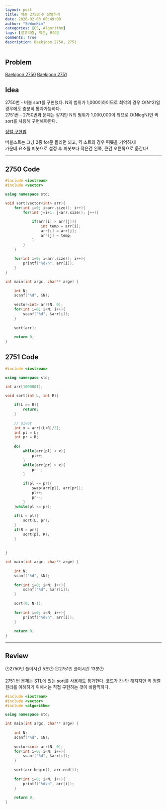 ```yaml
---
layout: post
title: 백준 2750:수 정렬하기
date: 2020-02-03 00:49:00
author: "SeWonKim"
categories: [CS, Algorithm]
tags: [알고리즘, 백준, BOJ]
comments: true
description: Baekjoon 2750, 2751
---
```


## Problem

[Baekjoon 2750](https://www.acmicpc.net/problem/2750)
[Baekjoon 2751](https://www.acmicpc.net/problem/2751)

## Idea

2750번 - 버블 sort를 구현했다. N의 범위가 1,000이하이므로 최악의 경우 O(N^2)일 경우에도 충분히 통과가능하다.      
2751번 - 2750번과 문제는 같지만 N의 범위가 1,000,000이 되므로 O(NlogN)인 퀵 sort를 사용해 구현해야한다.

[정렬 구현법](https://sewonkimm.github.io/algorithm/2019/11/25/sort.html)

버블소트는 그냥 2중 for문 돌리면 되고, 퀵 소트의 경우 **피봇**을 기억하자!      
가운데 요소를 피봇으로 설정 후 피봇보다 작은건 왼쪽, 큰건 오른쪽으로 옮긴다!

---

## 2750 Code
```cpp
#include <iostream>
#include <vector>

using namespace std;

void sort(vector<int> arr){
	for(int i=0; i<arr.size(); i++){
		for(int j=i+1; j<arr.size(); j++){
			
			if(arr[i] > arr[j]){
				int temp = arr[i];
				arr[i] = arr[j];
				arr[j] = temp;
			}
		}
	}
	
	for(int i=0; i<arr.size(); i++){
		printf("%d\n", arr[i]);
	}	
}

int main(int argc, char** argv) {
	
	int N;
	scanf("%d", &N);
	
	vector<int> arr(N, 0);	
	for(int i=0; i<N; i++){
		scanf("%d", &arr[i]);	
	}
	
	sort(arr);
	
	return 0;
}
```


## 2751 Code
```cpp
#include <iostream>

using namespace std;

int arr[1000001];

void sort(int L, int R){
	
	if(L >= R){
		return;
	}
	
	// pivot
	int x = arr[(L+R)/2];
	int pl = L;
	int pr = R;
	
	do{
		while(arr[pl] < x){
			pl++;
		}
		while(arr[pr] > x){
			pr--;
		}
		
		if(pl <= pr){
			swap(arr[pl], arr[pr]);
			pl++;
			pr--;
		}
	}while(pl <= pr);
	
	if(L < pl){
		sort(L, pr);
	}
	if(R > pr){
		sort(pl, R);
	}
	
	
}

int main(int argc, char** argv) {
	
	int N;
	scanf("%d", &N);
	
	for(int i=0; i<N; i++){
		scanf("%d", &arr[i]);	
	}
	
	sort(0, N-1);
	
	for(int i=0; i<N; i++){
		printf("%d\n", arr[i]);
	}	
	
	return 0;
}
```
---

## Review
🕒2750번 풀이시간 5분🕒 
🕒2751번 풀이시간 13분🕒

2751 번 문제는 STL에 있는 sort를 사용해도 통과한다. 코드가 간-단 해지지만 퀵 정렬 원리를 이해하기 위해서는 직접 구현하는 것이 바람직하다.
```cpp
#include <iostream>
#include <vector>
#include <algorithm>

using namespace std;

int main(int argc, char** argv) {
	
	int N;
	scanf("%d", &N);
	
	vector<int> arr(N, 0);
	for(int i=0; i<N; i++){
		scanf("%d", &arr[i]);	
	}
	
	sort(arr.begin(), arr.end());
	
	for(int i=0; i<N; i++){
		printf("%d\n", arr[i]);
	}	
	
	return 0;
}
```
